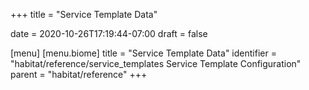 +++
title = "Service Template Data"

date = 2020-10-26T17:19:44-07:00
draft = false

[menu]
  [menu.biome]
    title = "Service Template Data"
    identifier = "habitat/reference/service_templates Service Template Configuration"
    parent = "habitat/reference"
+++

<!-- This file is a placeholder; the real content is currently generated -->
<!-- dynamically at release time. -->
<!-- See .expeditor/scripts/release_habitat/generate-template-reference.js -->
